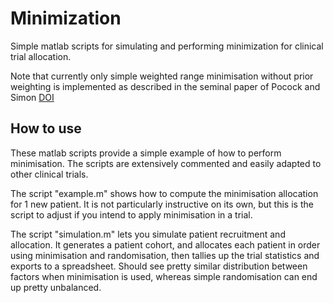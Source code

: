 # Minimization
 Simple matlab scripts for simulating and performing minimization for clinical trial allocation.

 Note that currently only simple weighted range minimisation without prior weighting is implemented as described in the seminal paper of Pocock and Simon [DOI ](https://doi.org/10.2307/2529712)
 
## How to use
These matlab scripts provide a simple example of how to perform minimisation. The scripts are extensively commented and easily adapted to other clinical trials.


The script "example.m" shows how to compute the minimisation allocation for 1 new patient. It is not particularly instructive on its own, but this is the script to adjust if you intend to apply minimisation in a trial.


The script "simulation.m" lets you simulate patient recruitment and allocation. It generates a patient cohort, and allocates each patient in order using minimisation and randomisation, then tallies up the trial statistics and exports to a spreadsheet. Should see pretty similar distribution between factors when minimisation is used, whereas simple randomisation can end up pretty unbalanced.
